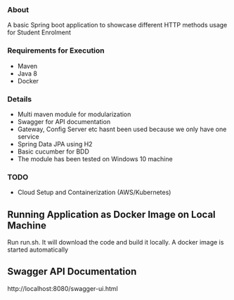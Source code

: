 ### About
A basic Spring boot application to showcase different HTTP methods usage for Student Enrolment

### Requirements for Execution

- Maven
- Java 8
- Docker

### Details
- Multi maven module for modularization 
- Swagger for API documentation
- Gateway, Config Server etc hasnt been used because we only have one service
- Spring Data JPA using H2
- Basic cucumber for BDD
- The module has been tested on Windows 10 machine

### TODO
- Cloud Setup and Containerization (AWS/Kubernetes)

## Running Application as Docker Image on Local Machine
Run run.sh. It will download the code and build it locally. A docker image is started automatically

## Swagger API Documentation

http://localhost:8080/swagger-ui.html



